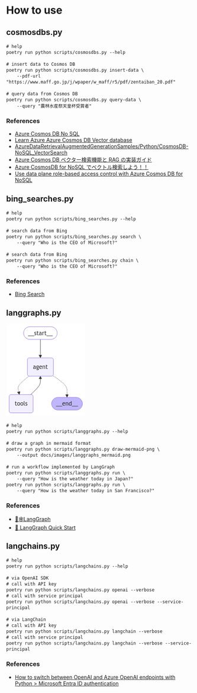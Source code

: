 # How to use

## cosmosdbs.py

```shell
# help
poetry run python scripts/cosmosdbs.py --help

# insert data to Cosmos DB
poetry run python scripts/cosmosdbs.py insert-data \
    --pdf-url "https://www.maff.go.jp/j/wpaper/w_maff/r5/pdf/zentaiban_20.pdf"

# query data from Cosmos DB
poetry run python scripts/cosmosdbs.py query-data \
    --query "農林⽔産祭天皇杯受賞者"
```

### References

- [Azure Cosmos DB No SQL](https://python.langchain.com/docs/integrations/vectorstores/azure_cosmos_db_no_sql/)
- [Learn Azure Azure Cosmos DB Vector database](https://learn.microsoft.com/azure/cosmos-db/vector-database)
- [AzureDataRetrievalAugmentedGenerationSamples/Python/CosmosDB-NoSQL_VectorSearch](https://github.com/microsoft/AzureDataRetrievalAugmentedGenerationSamples/tree/main/Python/CosmosDB-NoSQL_VectorSearch)
- [Azure Cosmos DB ベクター検索機能と RAG の実装ガイド](https://note.com/generativeai_new/n/n3fcb2e57d195)
- [Azure CosmosDB for NoSQL でベクトル検索しよう！！](https://zenn.dev/nomhiro/articles/cosmos-nosql-vector-search)
- [Use data plane role-based access control with Azure Cosmos DB for NoSQL](https://learn.microsoft.com/azure/cosmos-db/nosql/security/how-to-grant-data-plane-role-based-access?tabs=built-in-definition%2Ccsharp&pivots=azure-interface-cli)

## bing_searches.py

```shell
# help
poetry run python scripts/bing_searches.py --help

# search data from Bing
poetry run python scripts/bing_searches.py search \
    --query "Who is the CEO of Microsoft?"

# search data from Bing
poetry run python scripts/bing_searches.py chain \
    --query "Who is the CEO of Microsoft?"
```

### References

- [Bing Search](https://python.langchain.com/docs/integrations/tools/bing_search/)

## langgraphs.py

![langgraphs_mermaid](images/langgraphs_mermaid.png)

```shell
# help
poetry run python scripts/langgraphs.py --help

# draw a graph in mermaid format
poetry run python scripts/langgraphs.py draw-mermaid-png \
    --output docs/images/langgraphs_mermaid.png

# run a workflow implemented by LangGraph
poetry run python scripts/langgraphs.py run \
    --query "How is the weather today in Japan?"
poetry run python scripts/langgraphs.py run \
    --query "How is the weather today in San Francisco?"
```

### References

- [🦜🕸️LangGraph](https://langchain-ai.github.io/langgraph/)
- [🚀 LangGraph Quick Start](https://langchain-ai.github.io/langgraph/tutorials/introduction/)

## langchains.py

```shell
# help
poetry run python scripts/langchains.py --help

# via OpenAI SDK
# call with API key
poetry run python scripts/langchains.py openai --verbose
# call with service principal
poetry run python scripts/langchains.py openai --verbose --service-principal

# via LangChain
# call with API key
poetry run python scripts/langchains.py langchain --verbose
# call with service principal
poetry run python scripts/langchains.py langchain --verbose --service-principal
```

### References

- [How to switch between OpenAI and Azure OpenAI endpoints with Python > Microsoft Entra ID authentication](https://learn.microsoft.com/azure/ai-services/openai/how-to/switching-endpoints#microsoft-entra-id-authentication)
